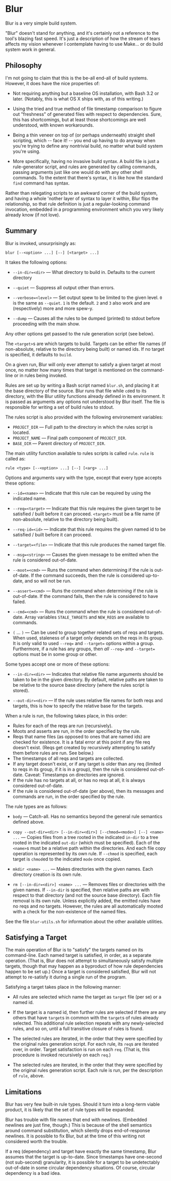 Blur
====

Blur is a very simple build system.

"Blur" doesn't stand for anything, and it's certainly not a reference to
the tool's blazing fast speed. It's just a description of how
the stream of tears affects my vision whenever I contemplate having
to use Make... or do build system work in general.


Philosophy
----------

I'm not going to claim that this is the be-all end-all of build
systems. However, it does have the nice properties of:

* Not requiring anything but a baseline OS installation, with Bash 3.2
  or later. (Notably, this is what OS X ships with, as of this writing.)

* Using the tried and true method of file timestamp comparison to figure out
  "freshness" of generated files with respect to dependencies. Sure, this
  has shortcomings, but at least those shortcomings are well understood,
  with known workarounds.

* Being a thin veneer on top of (or perhaps underneath) straight shell
  scripting, which -- face it! -- you end up having to do anyway when you're
  trying to define any nontrivial build, no matter what build system you're
  using.

* More specifically, having no invasive build syntax. A build file is just
  a rule-generator script, and rules are generated by calling commands,
  passing arguments just like one would do with any other shell commands.
  To the extent that there's syntax, it is like how the standard `find`
  command has syntax.

Rather than relegating scripts to an awkward corner of the build system,
and having a whole 'nother layer of syntax to layer it within, Blur flips
the relationship, so that rule definition is just a regular-looking command
invocation, embedded in a programming environment which you very likely
already know (if not love).


Summary
-------

Blur is invoked, unsurprisingly as:

```
blur [--<option> ...] [--] [<target> ...]
```

It takes the following options:

* `--in-dir=<dir>` &mdash; What directory to build in. Defaults to the
  current directory

* `--quiet` &mdash; Suppress all output other than errors.

* `--verbose=<level>` &mdash; Set output spew to be limited to the given
  level. `0` is the same as `--quiet`. `1` is the default. `2` and `3`
  also work and are (respectively) more and more spew-y.

* `--dump` &mdash; Causes all the rules to be dumped (printed) to stdout
  before proceeding with the main show.

Any other options get passed to the rule generation script (see below).

The `<target>`s are which targets to build. Targets can be either file
names (if non-absolute, relative to the directory being built) or
named ids. If no target is specified, it defaults to `build`.

On a given run, Blur will only ever attempt to satisfy a given target
at most once, no matter how many times that target is mentioned on the
command-line or in rules being invoked.

Rules are set up by writing a Bash script named `blur.sh`, and
placing it at the base directory of the source. Blur runs that file
while `cd`ed to its directory, with the Blur utility functions already
defined in its environment. It is passed as arguments any options
not understood by Blur itself. The file is responsible for writing a
set of build rules to stdout.

The rules script is also provided with the following environement
variables:

* `PROJECT_DIR` &mdash; Full path to the directory in which the rules
  script is located.
* `PROJECT_NAME` &mdash; Final path component of `PROJECT_DIR`.
* `BASE_DIR` &mdash; Parent directory of `PROJECT_DIR`.

The main utility function available to rules scripts is called `rule`.
`rule` is called as:

```
rule <type> [--<option> ...] [--] [<arg> ...]
```

Options and arguments vary with the type, except that every type accepts
these options:

* `--id=<name>` &mdash; Indicate that this rule can be required by using
  the indicated name.

* `--req=<target>` &mdash; Indicate that this rule requires the given target
  to be satisfied / built before it can proceed. `<target>` must be a file
  name (if non-absolute, relative to the directory being built).

* `--req-id=<id>` &mdash; Indicate that this rule requires the given named
  id to be satisfied / built before it can proceed.

* `--target=<file>` &mdash; Indicate that this rule produces the named target
  file.

* `--msg=<string>` &mdash; Causes the given message to be emitted when the
  rule is considered out-of-date.

* `--moot=<cmd>` &mdash; Runs the command when determining if the rule is
  out-of-date. If the command succeeds, then the rule is considered up-to-date,
  and so will not be run.

* `--assert=<cmd>` &mdash; Runs the command when determining if the rule is
  out-of-date. If the command fails, then the rule is considered to have
  failed.

* `--cmd=<cmd>` &mdash; Runs the command when the rule is considered
  out-of-date. Array variables `STALE_TARGETS` and `NEW_REQS` are available
  to commands.

* `(` &hellip; `)` &mdash; Can be used to group
  together related sets of reqs and targets. When used, staleness of a target
  only depends on the reqs in its group. It is only valid to used `--req=`
  and `--target=` options within a group. Furthermore, if a rule has any
  groups, then *all* `--req=` and `--target=` options must be in some group
  or other.

Some types accept one or more of these options:

* `--in-dir=<dir>` &mdash; Indicates that relative file name arguments
  should be taken to be in the given directory. By default, relative paths
  are taken to be relative to the source base directory (where the rules
  script is stored).

* `--out-dir=<dir>` &mdash; If the rule uses relative file names for both
  reqs and targets, this is how to specify the relative base for the
  targets.

When a rule is run, the following takes place, in this order:

* Rules for each of the reqs are run (recursively).
* Moots and asserts are run, in the order specified by the rule.
* Reqs that name files (as opposed to ones that are named ids) are checked
  for existence. It is a fatal error at this point if any file req doesn't
  exist. (Reqs get created by recursively attempting to satisfy them before
  rules are run. See below.)
* The timestamps of all reqs and targets are collected.
* If any target doesn't exist, or if any target is older than any req
  (limited to reqs in its group, if it is in a group), then the rule is
  considered out-of-date. Caveat: Timestamps on directories are ignored.
* If the rule has no targets at all, or has no reqs at all, it is always
  considered out-of-date.
* If the rule is considered out-of-date (per above), then its messages
  and commands are run, in the order specified by the rule.

The rule types are as follows:

* `body` &mdash; Catch-all. Has no semantics beyond the general rule
  semantics defined above.

* `copy --out-dir=<dir> [--in-dir=<dir>] [--chmod=<mode>] [--] <name> ...`
  &mdash; Copies files from a tree rooted in the indicated `in-dir` to a
  tree rooted in the indicated `out-dir` (which must be specified). Each of
  the `<name>`s must be a relative path within the directories. And each
  file copy operation is represented by its own rule. If `--chmod` is
  specified, each target is `chmod`ed to the indicated `mode` once copied.

* `mkdir <name> ...` &mdash; Makes directories with the given names. Each
  directory creation is its own rule.

* `rm [--in-dir=<dir>] <name> ...` &mdash; Removes files or directories with
  the given names. If `--in-dir` is specified, then relative paths are with
  respect to that directory (and not the source base directory).
  Each file removal is its own rule. Unless explicitly added, the emitted
  rules have no reqs and no targets. However, the rules are all automatically
  mooted with a check for the non-existence of the named files.

See the file `blur-utils.sh` for information about the other available
utilities.

Satisfying a Target
-------------------

The main operation of Blur is to "satisfy" the targets named on its
command-line. Each named target is satisfied, in order, as a separate
operation. (That is, Blur does not attempt to simultaneously satisfy
multiple targets, though that may happen as a byproduct of how rule
dependencies happen to be set up.) Once a target is considered satisfied,
Blur will not attempt to re-satisfy it during a single run of the program.

Satisfying a target takes place in the following manner:

* All rules are selected which name the target as `target` file (per se) or
  a named id.

* If the target is a named id, then further rules are selected if there
  are any others that have `target`s in common with the `target`s of rules
  already selected. This additional rule selection repeats with any
  newly-selected rules, and so on, until a full transitive closure of rules
  is found.

* The selected rules are iterated, in the order that they were specified
  by the original rules generation script. For each rule, its `req`s are
  iterated over, in order. Target satisfaction is run on each `req`. (That is,
  this procedure is invoked recursively on each `req`.)

* The selected rules are iterated, in the order that they were specified
  by the original rules generation script. Each rule is run, per the
  description of `rule`, above.


Limitations
-----------

Blur has very few built-in rule types. Should it turn into a long-term
viable product, it is likely that the set of rule types will be expanded.

Blur has trouble with file names that end with newlines. (Embedded
newlines are just fine, though.) This is because of the shell semantics
around command substitution, which silently drops end-of-response newlines.
It is possible to fix Blur, but at the time of this writing not considered
worth the trouble.

If a req (dependency) and target have exactly the same timestamp, Blur
assumes that the target is up-to-date. Since timestamps have one-second
(not sub-second) granularity, it is possible for a target to be undetectably
out-of-date in some circular dependency situations. Of course, circular
dependency is a bad idea.
